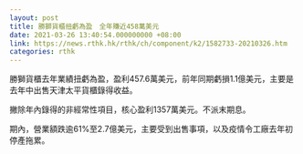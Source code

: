 ```yaml
---
layout: post
title: 勝獅貨櫃扭虧為盈　全年賺近458萬美元
date: 2021-03-26 13:40:54.000000000 +08:00
link: https://news.rthk.hk/rthk/ch/component/k2/1582733-20210326.htm
categories: rthk
---
```


勝獅貨櫃去年業績扭虧為盈，盈利457.6萬美元，前年同期虧損1.1億美元，主要是去年中出售天津太平貨櫃錄得收益。

撇除年內錄得的非經常性項目，核心盈利1357萬美元。不派末期息。

期內，營業額跌逾61%至2.7億美元，主要受到出售事項，以及疫情令工廠去年初停產拖累。
